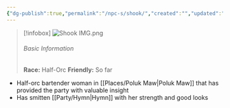 ```yaml
---
{"dg-publish":true,"permalink":"/npc-s/shook/","created":"","updated":""}
---
```




> [!infobox]
> ![Shook IMG.png](/img/user/z_Assets/Shook%20IMG.png)
> ###### Basic Information
> **Race:** Half-Orc
> **Friendly:** So far

- Half-orc bartender woman in [[Places/Poluk Maw\|Poluk Maw]] that has provided the party with valuable insight 
- Has smitten [[Party/Hymn\|Hymn]] with her strength and good looks 